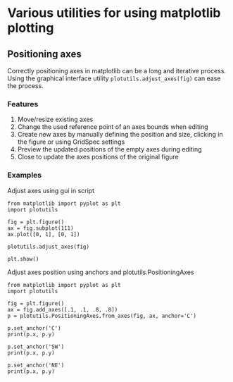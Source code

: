 # Various utilities for using matplotlib plotting

## Positioning axes
Correctly positioning axes in matplotlib can be a long and iterative process. Using the graphical interface utility `plotutils.adjust_axes(fig)` can ease the process.

### Features
1. Move/resize existing axes
2. Change the used reference point of an axes bounds when editing
3. Create new axes by manually defining the position and size, clicking in the figure or using GridSpec settings
4. Preview the updated positions of the empty axes during editing
5. Close to update the axes positions of the original figure

### Examples

Adjust axes using gui in script

```
from matplotlib import pyplot as plt
import plotutils

fig = plt.figure()
ax = fig.subplot(111)
ax.plot([0, 1], [0, 1])

plotutils.adjust_axes(fig)

plt.show()
```

Adjust axes position using anchors and plotutils.PositioningAxes

```
from matplotlib import pyplot as plt
import plotutils

fig = plt.figure()
ax = fig.add_axes([.1, .1, .8, .8])
p = plotutils.PositioningAxes.from_axes(fig, ax, anchor='C')

p.set_anchor('C')
print(p.x, p.y)

p.set_anchor('SW')
print(p.x, p.y)

p.set_anchor('NE')
print(p.x, p.y)
```